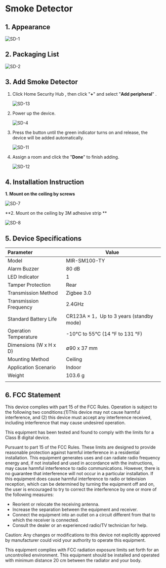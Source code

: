 # Smoke Detector

## 1. Appearance

![SD-1](https://dusunprj.oss-us-west-1.aliyuncs.com/SD-1.png)

## 2. Packaging List

![SD-2](https://dusunprj.oss-us-west-1.aliyuncs.com/SD-2.png)

## 3. Add Smoke Detector

1. Click Home Security Hub , then click "**+**"  and select "**Add peripheral**" .

   ![SD-13](https://dusunprj.oss-us-west-1.aliyuncs.com/SD-13.png)

2. Power up the device.

   ![SD-4](https://dusunprj.oss-us-west-1.aliyuncs.com/SD-4.png)

3. Press the button until the green indicator turns on and release,  the device will be added automatically.

   ![SD-11](https://dusunprj.oss-us-west-1.aliyuncs.com/SD-11.png)

4. Assign a room  and click the "**Done**" to finish adding.

   ![SD-12](https://dusunprj.oss-us-west-1.aliyuncs.com/SD-12.png)

## 4. Installation Instruction

**1. Mount  on the ceiling by screws**

![SD-7](https://dusunprj.oss-us-west-1.aliyuncs.com/SD-7.png)

**2. Mount  on the ceiling by 3M adhesive strip    **

![SD-8](https://dusunprj.oss-us-west-1.aliyuncs.com/SD-8.png)

## 5. Device Specifications

| Parameter              | Value                                    |
| :--------------------- | ---------------------------------------- |
| Model                  | MIR-SM100-TY                             |
| Alarm Buzzer           | 80 dB                                    |
| LED Indicator          | 1                                        |
| Tamper Protection      | Rear                                     |
| Transmission Method    | Zigbee 3.0                               |
| Transmission Frequency | 2.4GHz                                   |
| Standard Battery Life  | CR123A × 1，Up to 3 years (standby mode) |
| Operation Temperature  | -10°C to 55°C (14 °F  to 131 °F)         |
| Dimensions (W x H x D) | ∅90 x 37 mm                              |
| Mounting Method        | Ceiling                                  |
| Application Scenario   | Indoor                                   |
| Weight                 | 103.6 g                                  |
|                        |                                          |

## 6. FCC  Statement

This device complies with part 15 of the FCC Rules. Operation is subject to the following two conditions:(1)This device may not cause harmful interference, and (2) this device must accept any interference received, including interference that may cause undesired operation.

This equipment has been tested and found to comply with the limits for a Class B digital device.

Pursuant to part 15 of the FCC Rules. These limits are designed to provide reasonable protection against harmful interference in a residential installation. This equipment generates uses and can radiate radio frequency energy and, if not installed and used in accordance with the instructions, may cause harmful interference to radio communications. However, there is no guarantee that interference will not occur in a particular installation. If this equipment does cause harmful interference to radio or television reception, which can be determined by turning the equipment off and on, the user is encouraged to try to correct the interference by one or more of the following measures:

- Reorient or relocate the receiving antenna.
- Increase the separation between the equipment and receiver.
- Connect the equipment into an outlet on a circuit different from that to which the receiver is connected.
- Consult the dealer or an experienced radio/TV technician for help.

Caution: Any changes or modifications to this device not explicitly approved by manufacturer could void your authority to operate this equipment.

This equipment complies with FCC radiation exposure limits set forth for an uncontrolled environment. This equipment should be installed and operated with minimum distance 20 cm between the radiator and your body.



